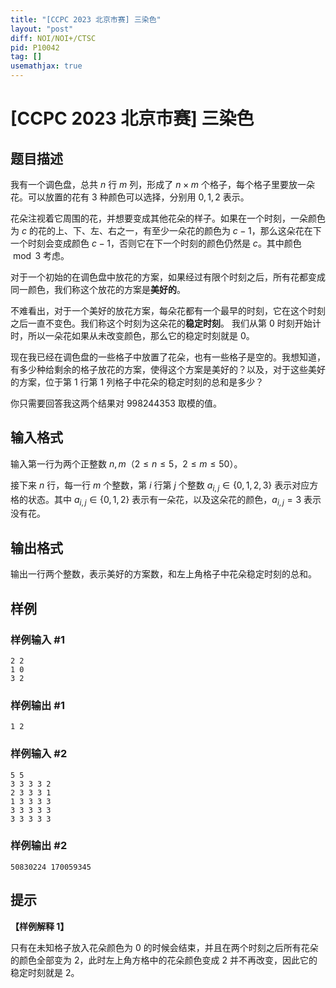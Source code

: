 ```yaml
---
title: "[CCPC 2023 北京市赛] 三染色"
layout: "post"
diff: NOI/NOI+/CTSC
pid: P10042
tag: []
usemathjax: true
---
```


# [CCPC 2023 北京市赛] 三染色
## 题目描述

我有一个调色盘，总共 $n$ 行 $m$ 列，形成了 $n\times m$ 个格子，每个格子里要放一朵花。可以放置的花有 $3$ 种颜色可以选择，分别用 $0,1,2$ 表示。

花朵注视着它周围的花，并想要变成其他花朵的样子。如果在一个时刻，一朵颜色为 $c$ 的花的上、下、左、右之一，有至少一朵花的颜色为 $c-1$，那么这朵花在下一个时刻会变成颜色 $c-1$，否则它在下一个时刻的颜色仍然是 $c$。其中颜色 $\bmod 3$ 考虑。

对于一个初始的在调色盘中放花的方案，如果经过有限个时刻之后，所有花都变成同一颜色，我们称这个放花的方案是**美好的**。

不难看出，对于一个美好的放花方案，每朵花都有一个最早的时刻，它在这个时刻之后一直不变色。我们称这个时刻为这朵花的**稳定时刻**。
我们从第 $0$ 时刻开始计时，所以一朵花如果从未改变颜色，那么它的稳定时刻就是 $0$。

现在我已经在调色盘的一些格子中放置了花朵，也有一些格子是空的。我想知道，有多少种给剩余的格子放花的方案，使得这个方案是美好的？以及，对于这些美好的方案，位于第 1 行第 1 列格子中花朵的稳定时刻的总和是多少？

你只需要回答我这两个结果对 $998244353$ 取模的值。
## 输入格式

输入第一行为两个正整数 $n,m$（$2 \le n \le 5$，$2 \le m \le 50$）。

接下来 $n$ 行，每一行 $m$ 个整数，第 $i$ 行第 $j$ 个整数 $a_{i,j}\in \{0,1,2,3\}$ 表示对应方格的状态。其中 $a_{i,j}\in \{0,1,2\}$ 表示有一朵花，以及这朵花的颜色，$a_{i,j}=3$ 表示没有花。
## 输出格式

输出一行两个整数，表示美好的方案数，和左上角格子中花朵稳定时刻的总和。
## 样例

### 样例输入 #1
```
2 2
1 0
3 2
```
### 样例输出 #1
```
1 2
```
### 样例输入 #2
```
5 5 
3 3 3 3 2
2 3 3 3 1
1 3 3 3 3
3 3 3 3 3
3 3 3 3 3
```
### 样例输出 #2
```
50830224 170059345

```
## 提示

**【样例解释 1】**

只有在未知格子放入花朵颜色为 $0$ 的时候会结束，并且在两个时刻之后所有花朵的颜色全部变为 $2$，此时左上角方格中的花朵颜色变成 $2$ 并不再改变，因此它的稳定时刻就是 $2$。
